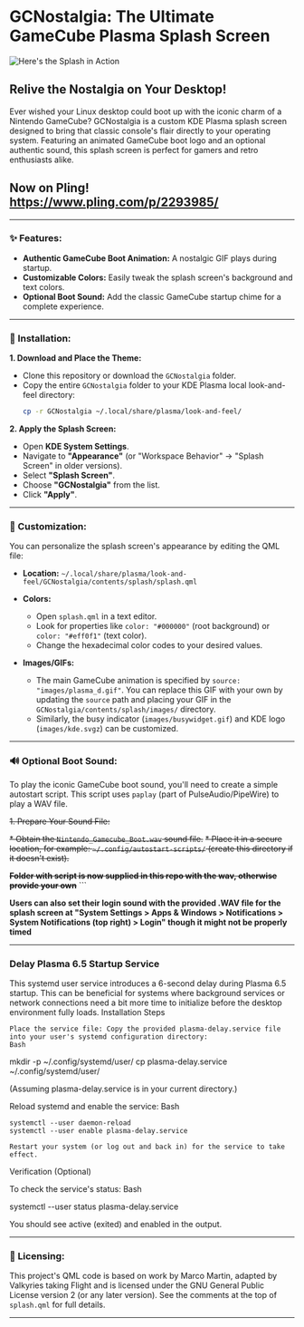 # GCNostalgia: The Ultimate GameCube Plasma Splash Screen

![Here's the Splash in Action](https://github.com/valkyrie-system/GCNostalgia/blob/main/GCNostalgia.gif)

## Relive the Nostalgia on Your Desktop!

Ever wished your Linux desktop could boot up with the iconic charm of a Nintendo GameCube? GCNostalgia is a custom KDE Plasma splash screen designed to bring that classic console's flair directly to your operating system. Featuring an animated GameCube boot logo and an optional authentic sound, this splash screen is perfect for gamers and retro enthusiasts alike.

## Now on Pling! https://www.pling.com/p/2293985/

---

### ✨ Features:

* **Authentic GameCube Boot Animation:** A nostalgic GIF plays during startup.
* **Customizable Colors:** Easily tweak the splash screen's background and text colors.
* **Optional Boot Sound:** Add the classic GameCube startup chime for a complete experience.

---

### 🚀 Installation:

**1. Download and Place the Theme:**

* Clone this repository or download the `GCNostalgia` folder.
* Copy the entire `GCNostalgia` folder to your KDE Plasma local look-and-feel directory:
    ```bash
    cp -r GCNostalgia ~/.local/share/plasma/look-and-feel/
    ```

**2. Apply the Splash Screen:**

* Open **KDE System Settings**.
* Navigate to **"Appearance"** (or "Workspace Behavior" -> "Splash Screen" in older versions).
* Select **"Splash Screen"**.
* Choose **"GCNostalgia"** from the list.
* Click **"Apply"**.

---

### 🎨 Customization:

You can personalize the splash screen's appearance by editing the QML file:

* **Location:** `~/.local/share/plasma/look-and-feel/GCNostalgia/contents/splash/splash.qml`

* **Colors:**
    * Open `splash.qml` in a text editor.
    * Look for properties like `color: "#000000"` (root background) or `color: "#eff0f1"` (text color).
    * Change the hexadecimal color codes to your desired values.

* **Images/GIFs:**
    * The main GameCube animation is specified by `source: "images/plasma_d.gif"`. You can replace this GIF with your own by updating the `source` path and placing your GIF in the `GCNostalgia/contents/splash/images/` directory.
    * Similarly, the busy indicator (`images/busywidget.gif`) and KDE logo (`images/kde.svgz`) can be customized.

---

### 🔊 Optional Boot Sound:

To play the iconic GameCube boot sound, you'll need to create a simple autostart script. This script uses `paplay` (part of PulseAudio/PipeWire) to play a WAV file.

~~1. Prepare Your Sound File:~~

~~* Obtain the `Nintendo_Gamecube_Boot.wav` sound file.~~
~~* Place it in a secure location, for example: `~/.config/autostart-scripts/` (create this directory if it doesn't exist).~~
    
~~**Folder with script is now supplied in this repo with the wav, otherwise provide your own**~~ ```

**Users can also set their login sound with the provided .WAV file for the splash screen at "System Settings > Apps & Windows > Notifications > System Notifications (top right) > Login" though it might not be properly timed**

---

### Delay Plasma 6.5 Startup Service

This systemd user service introduces a 6-second delay during Plasma 6.5 startup. This can be beneficial for systems where background services or network connections need a bit more time to initialize before the desktop environment fully loads.
Installation Steps

    Place the service file: Copy the provided plasma-delay.service file into your user's systemd configuration directory:
    Bash

mkdir -p ~/.config/systemd/user/
cp plasma-delay.service ~/.config/systemd/user/

(Assuming plasma-delay.service is in your current directory.)

Reload systemd and enable the service:
Bash

    systemctl --user daemon-reload
    systemctl --user enable plasma-delay.service

    Restart your system (or log out and back in) for the service to take effect.

Verification (Optional)

To check the service's status:
Bash

systemctl --user status plasma-delay.service

You should see active (exited) and enabled in the output.

---

### 📄 Licensing:

This project's QML code is based on work by Marco Martin, adapted by Valkyries taking Flight and is licensed under the GNU General Public License version 2 (or any later version). See the comments at the top of `splash.qml` for full details.

---
